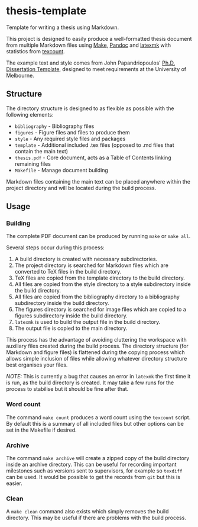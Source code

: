 # thesis-template

Template for writing a thesis using Markdown.

This project is designed to easily produce a well-formatted thesis document 
from multiple Markdown files using
[Make](https://www.gnu.org/software/make/), [Pandoc](http://pandoc.org) and
[latexmk](http://www.ctan.org/pkg/latexmk/) with statistics from
[texcount](http://app.uio.no/ifi/texcount/).

The example text and style comes from John Papandriopoulos' [Ph.D. Dissertation
Template](http://jpap.org/projects.html), designed to meet requirements at
the University of Melbourne.

## Structure

The directory structure is designed to as flexible as possible with the
following elements:

* `bibliography` - Bibliography files
* `figures` - Figure files and files to produce them
* `style` - Any required style files and packages
* `template` - Additional included .tex files (opposed to .md files that 
  contain the main text)
* `thesis.pdf` - Core document, acts as a Table of Contents linking remaining
  files
* `Makefile` - Manage document building

Markdown files containing the main text can be placed anywhere within the
project directory and will be located during the build process.

## Usage

### Building

The complete PDF document can be produced by running `make` or `make all`.

Several steps occur during this process:

1. A build directory is created with necessary subdirectories.
2. The project directory is searched for Markdown files which are converted
   to TeX files in the build directory.
3. TeX files are copied from the template directory to the build directory.
4. All files are copied from the style directory to a style subdirectory inside
   the build directory.
5. All files are copied from the bibliography directory to a bibliography
   subdirectory inside the build directory.
6. The figures directory is searched for image files which are copied to a
   figures subdirectory inside the build directory.
7. `latexmk` is used to build the output file in the build directory.
8. The output file is copied to the main directory.

This process has the advantage of avoiding cluttering the workspace with
auxiliary files created during the build process. The directory structure (for
Markdown and figure files) is flattened during the copying process which allows
simple inclusion of files while allowing whatever directory structure best
organises your files.

*NOTE:* This is currently a bug that causes an error in `latexmk` the first
time it is run, as the build directory is created. It may take a few runs for
the process to stabilise but it should be fine after that.

### Word count

The command `make count` produces a word count using the `texcount` script. By
default this is a summary of all included files but other options can be set
in the Makefile if desired.

### Archive

The command `make archive` will create a zipped copy of the build directory
inside an archive directory. This can be useful for recording important
milestones such as versions sent to supervisors, for example so `texdiff` can
be used. It would be possible to get the records from `git` but this is
easier.

### Clean

A `make clean` command also exists which simply removes the build directory.
This may be useful if there are problems with the build process.

